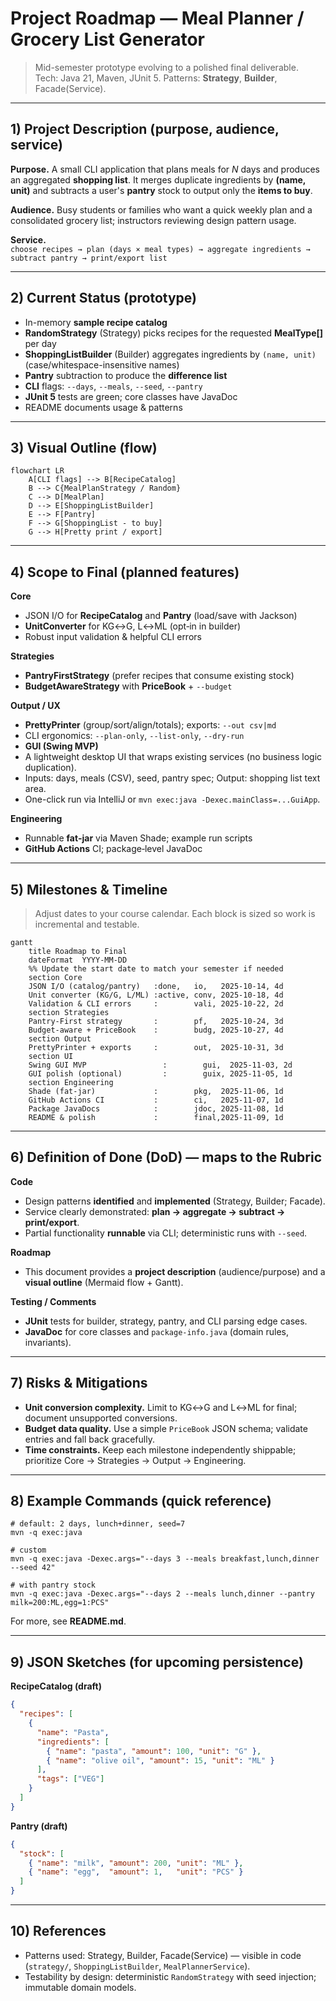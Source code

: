 # Project Roadmap — Meal Planner / Grocery List Generator

> Mid-semester prototype evolving to a polished final deliverable.  
> Tech: Java 21, Maven, JUnit 5. Patterns: **Strategy**, **Builder**, Facade(Service).

---

## 1) Project Description (purpose, audience, service)

**Purpose.** A small CLI application that plans meals for *N* days and produces an aggregated **shopping list**. It merges duplicate ingredients by **(name, unit)** and subtracts a user's **pantry** stock to output only the **items to buy**.

**Audience.** Busy students or families who want a quick weekly plan and a consolidated grocery list; instructors reviewing design pattern usage.

**Service.**  
`choose recipes → plan (days × meal types) → aggregate ingredients → subtract pantry → print/export list`

---

## 2) Current Status (prototype)

- In-memory **sample recipe catalog**
- **RandomStrategy** (Strategy) picks recipes for the requested **MealType[]** per day
- **ShoppingListBuilder** (Builder) aggregates ingredients by `(name, unit)` (case/whitespace-insensitive names)
- **Pantry** subtraction to produce the **difference list**
- **CLI** flags: `--days`, `--meals`, `--seed`, `--pantry`
- **JUnit 5** tests are green; core classes have JavaDoc
- README documents usage & patterns

---

## 3) Visual Outline (flow)

```mermaid
flowchart LR
    A[CLI flags] --> B[RecipeCatalog]
    B --> C{MealPlanStrategy / Random}
    C --> D[MealPlan]
    D --> E[ShoppingListBuilder]
    E --> F[Pantry]
    F --> G[ShoppingList - to buy]
    G --> H[Pretty print / export]

```

---

## 4) Scope to Final (planned features)

**Core**
- JSON I/O for **RecipeCatalog** and **Pantry** (load/save with Jackson)
- **UnitConverter** for KG↔G, L↔ML (opt‑in in builder)
- Robust input validation & helpful CLI errors

**Strategies**
- **PantryFirstStrategy** (prefer recipes that consume existing stock)
- **BudgetAwareStrategy** with **PriceBook** + `--budget`

**Output / UX**
- **PrettyPrinter** (group/sort/align/totals); exports: `--out csv|md`
- CLI ergonomics: `--plan-only`, `--list-only`, `--dry-run`
- **GUI (Swing MVP)**
- A lightweight desktop UI that wraps existing services (no business logic duplication).
- Inputs: days, meals (CSV), seed, pantry spec; Output: shopping list text area.
- One-click run via IntelliJ or `mvn exec:java -Dexec.mainClass=...GuiApp`.


**Engineering**
- Runnable **fat‑jar** via Maven Shade; example run scripts
- **GitHub Actions** CI; package‑level JavaDoc

---

## 5) Milestones & Timeline

> Adjust dates to your course calendar. Each block is sized so work is incremental and testable.

```mermaid
gantt
    title Roadmap to Final
    dateFormat  YYYY-MM-DD
    %% Update the start date to match your semester if needed
    section Core
    JSON I/O (catalog/pantry)   :done,   io,   2025-10-14, 4d
    Unit converter (KG/G, L/ML) :active, conv, 2025-10-18, 4d
    Validation & CLI errors     :        vali, 2025-10-22, 2d
    section Strategies
    Pantry-First strategy       :        pf,   2025-10-24, 3d
    Budget-aware + PriceBook    :        budg, 2025-10-27, 4d
    section Output
    PrettyPrinter + exports     :        out,  2025-10-31, 3d
    section UI
    Swing GUI MVP                 :        gui,  2025-11-03, 2d
    GUI polish (optional)         :        guix, 2025-11-05, 1d
    section Engineering
    Shade (fat-jar)             :        pkg,  2025-11-06, 1d
    GitHub Actions CI           :        ci,   2025-11-07, 1d
    Package JavaDocs            :        jdoc, 2025-11-08, 1d
    README & polish             :        final,2025-11-09, 1d
```

---

## 6) Definition of Done (DoD) — maps to the Rubric

**Code**
- Design patterns **identified** and **implemented** (Strategy, Builder; Facade).
- Service clearly demonstrated: **plan → aggregate → subtract → print/export**.
- Partial functionality **runnable** via CLI; deterministic runs with `--seed`.

**Roadmap**
- This document provides a **project description** (audience/purpose) and a **visual outline** (Mermaid flow + Gantt).

**Testing / Comments**
- **JUnit** tests for builder, strategy, pantry, and CLI parsing edge cases.
- **JavaDoc** for core classes and `package-info.java` (domain rules, invariants).

---

## 7) Risks & Mitigations

- **Unit conversion complexity.** Limit to KG↔G and L↔ML for final; document unsupported conversions.
- **Budget data quality.** Use a simple `PriceBook` JSON schema; validate entries and fall back gracefully.
- **Time constraints.** Keep each milestone independently shippable; prioritize Core → Strategies → Output → Engineering.

---

## 8) Example Commands (quick reference)

```
# default: 2 days, lunch+dinner, seed=7
mvn -q exec:java

# custom
mvn -q exec:java -Dexec.args="--days 3 --meals breakfast,lunch,dinner --seed 42"

# with pantry stock
mvn -q exec:java -Dexec.args="--days 2 --meals lunch,dinner --pantry milk=200:ML,egg=1:PCS"
```

For more, see **README.md**.

---

## 9) JSON Sketches (for upcoming persistence)

**RecipeCatalog (draft)**
```json
{
  "recipes": [
    {
      "name": "Pasta",
      "ingredients": [
        { "name": "pasta", "amount": 100, "unit": "G" },
        { "name": "olive oil", "amount": 15, "unit": "ML" }
      ],
      "tags": ["VEG"]
    }
  ]
}
```

**Pantry (draft)**
```json
{
  "stock": [
    { "name": "milk", "amount": 200, "unit": "ML" },
    { "name": "egg",  "amount": 1,   "unit": "PCS" }
  ]
}
```

---

## 10) References

- Patterns used: Strategy, Builder, Facade(Service) — visible in code (`strategy/`, `ShoppingListBuilder`, `MealPlannerService`).
- Testability by design: deterministic `RandomStrategy` with seed injection; immutable domain models.
